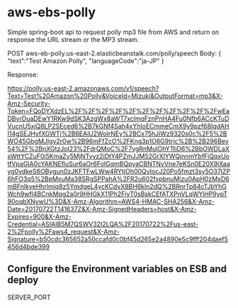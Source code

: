 # aws-ebs-polly
Simple spring-boot api to request polly mp3 file from AWS and return on response the URL stream or the MP3 stream.

POST aws-eb-polly.us-east-2.elasticbeanstalk.com/polly/speech
Body:
{
	"text":"Test Amazon Polly",
	"languageCode":"ja-JP"
}

Response:

https://polly.us-east-2.amazonaws.com/v1/speech?Text=Test%20Amazon%20Polly&VoiceId=Mizuki&OutputFormat=mp3&X-Amz-Security-Token=FQoDYXdzEL%2F%2F%2F%2F%2F%2F%2F%2F%2F%2F%2FwEaDBvrDuaDEwY1RKw9dSK3AzgWx8aWT7xclmqFznPnHA4Fu0Nfb6ACcKTuDVucnU5xjQ8LP2SEced6%2B7kGNf4Sah4xYhIoECmmeCmX9y9pzf68IqdAHI14gSEJHyfXGWTj%2B6EAiU2WoIrNEy%2BCx75hJiWz9320s0c%2F5%2BWO45GbgMJIgy2r0w%2B96mFfZcO%2FKng3p1O6G9trjc%2B%2B296Bev54%2F%2BnXGtzJoI23%2FdrQMoC%2F7vgRnMuIOhYTtiD6%2BbOWDLaXsWttYCZuF0i5KmaZy5MjNTvyz2iDtY4PZmJJM52GrXlYWQjnnmYbfFiQqxUotfVpaGIA0cYAKNEfluSur6aOr6FolGqmBQpyaCBNTNvVne7eKSn0E20X9iXaayg0ydkeS6OBygun0zJKFTFwLWw4RYtjOh00QvIocJ20Po5fmzt3sy5O37lZP6hFO3q5%2BpMxuMa38SRgSPPahA%2FR2u602fxpbnuMizu0ApH0zMxD6mBFnlkyeHhrlmiq8z5YmdgeL4ycKCdvX8BH6kln2dQ%2BRnrTp84cTJbYhGWch9wfl4BCnkMqg2a0r9HHGkX11Ph2FiyT0sBskCEfATXPnVLqWYiHP9ypT90oqbXNywU%3D&X-Amz-Algorithm=AWS4-HMAC-SHA256&X-Amz-Date=20170722T141637Z&X-Amz-SignedHeaders=host&X-Amz-Expires=900&X-Amz-Credential=ASIAIB5M7QSWV32I2LQA%2F20170722%2Fus-east-2%2Fpolly%2Faws4_request&X-Amz-Signature=b50cdc365652a50ccafd0c0bf45d265e2a4890e5c9fff204daef5456d4bde399

## Configure the Environment variables on ESB and deploy

SERVER_PORT
